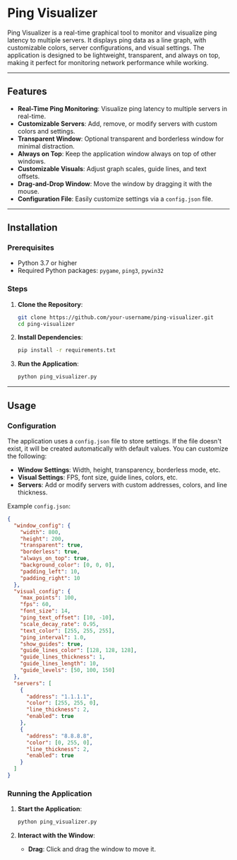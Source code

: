 
# Ping Visualizer

Ping Visualizer is a real-time graphical tool to monitor and visualize ping latency to multiple servers. It displays ping data as a line graph, with customizable colors, server configurations, and visual settings. The application is designed to be lightweight, transparent, and always on top, making it perfect for monitoring network performance while working.

---

## Features

- **Real-Time Ping Monitoring**: Visualize ping latency to multiple servers in real-time.
- **Customizable Servers**: Add, remove, or modify servers with custom colors and settings.
- **Transparent Window**: Optional transparent and borderless window for minimal distraction.
- **Always on Top**: Keep the application window always on top of other windows.
- **Customizable Visuals**: Adjust graph scales, guide lines, and text offsets.
- **Drag-and-Drop Window**: Move the window by dragging it with the mouse.
- **Configuration File**: Easily customize settings via a `config.json` file.

---

## Installation

### Prerequisites

- Python 3.7 or higher
- Required Python packages: `pygame`, `ping3`, `pywin32`

### Steps

1. **Clone the Repository**:
   ```bash
   git clone https://github.com/your-username/ping-visualizer.git
   cd ping-visualizer
   ```

2. **Install Dependencies**:
   ```bash
   pip install -r requirements.txt
   ```

3. **Run the Application**:
   ```bash
   python ping_visualizer.py
   ```

---

## Usage

### Configuration

The application uses a `config.json` file to store settings. If the file doesn't exist, it will be created automatically with default values. You can customize the following:

- **Window Settings**: Width, height, transparency, borderless mode, etc.
- **Visual Settings**: FPS, font size, guide lines, colors, etc.
- **Servers**: Add or modify servers with custom addresses, colors, and line thickness.

Example `config.json`:
```json
{
  "window_config": {
    "width": 800,
    "height": 200,
    "transparent": true,
    "borderless": true,
    "always_on_top": true,
    "background_color": [0, 0, 0],
    "padding_left": 10,
    "padding_right": 10
  },
  "visual_config": {
    "max_points": 100,
    "fps": 60,
    "font_size": 14,
    "ping_text_offset": [10, -10],
    "scale_decay_rate": 0.95,
    "text_color": [255, 255, 255],
    "ping_interval": 1.0,
    "show_guides": true,
    "guide_lines_color": [128, 128, 128],
    "guide_lines_thickness": 1,
    "guide_lines_length": 10,
    "guide_levels": [50, 100, 150]
  },
  "servers": [
    {
      "address": "1.1.1.1",
      "color": [255, 255, 0],
      "line_thickness": 2,
      "enabled": true
    },
    {
      "address": "8.8.8.8",
      "color": [0, 255, 0],
      "line_thickness": 2,
      "enabled": true
    }
  ]
}
```

### Running the Application

1. **Start the Application**:
   ```bash
   python ping_visualizer.py
   ```

2. **Interact with the Window**:
   - **Drag**: Click and drag the window to move it.


